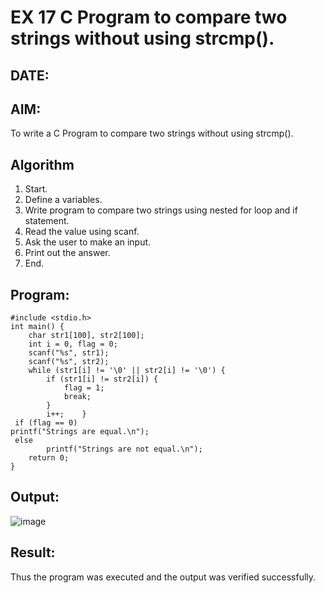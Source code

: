# EX 17 C Program to compare two strings without using strcmp().
## DATE:
## AIM:
To write a C Program to compare two strings without using strcmp().

## Algorithm
1. Start.
2. Define a variables.
3. Write program to compare two strings using nested for loop and if statement.
4. Read the value using scanf.
5. Ask the user to make an input.
6. Print out the answer.
7. End.   

## Program:
```
#include <stdio.h> 
int main() { 
    char str1[100], str2[100]; 
    int i = 0, flag = 0; 
    scanf("%s", str1); 
    scanf("%s", str2); 
    while (str1[i] != '\0' || str2[i] != '\0') { 
        if (str1[i] != str2[i]) { 
            flag = 1; 
            break; 
        } 
        i++;    }    
 if (flag == 0)         
printf("Strings are equal.\n"); 
 else 
        printf("Strings are not equal.\n"); 
    return 0; 
} 
```

## Output:

![image](https://github.com/user-attachments/assets/c8bf675f-bf31-4ca1-9421-fe3d33c5c173)

## Result:
Thus the program was executed and the output was verified successfully.
